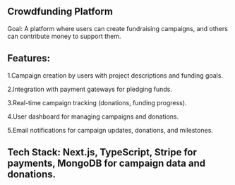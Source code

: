 ## Crowdfunding Platform
Goal: A platform where users can create fundraising campaigns, and others can contribute money to support them.

## Features:
1.Campaign creation by users with project descriptions and funding goals.

2.Integration with payment gateways for pledging funds.

3.Real-time campaign tracking (donations, funding progress).

4.User dashboard for managing campaigns and donations.

5.Email notifications for campaign updates, donations, and milestones.


## Tech Stack: Next.js, TypeScript, Stripe for payments, MongoDB for campaign data and donations.
